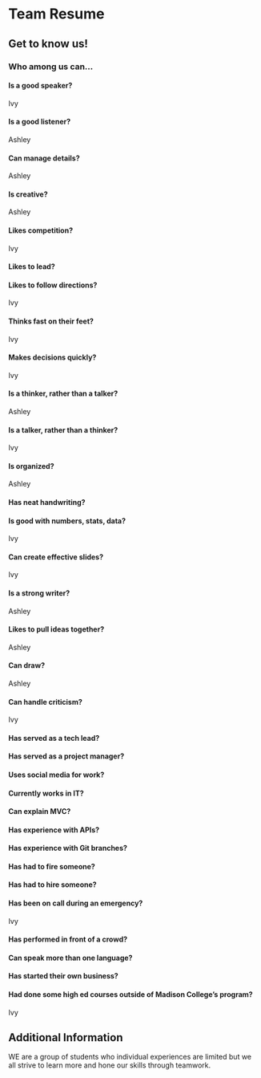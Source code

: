 # Team Resume

## Get to know us!

### Who among us can...

#### Is a good speaker?

Ivy

#### Is a good listener?

Ashley

#### Can manage details?

Ashley

#### Is creative?

Ashley

#### Likes competition?

Ivy

#### Likes to lead?

#### Likes to follow directions?

Ivy

#### Thinks fast on their feet?

Ivy

#### Makes decisions quickly?

Ivy

#### Is a thinker, rather than a talker?

Ashley

#### Is a talker, rather than a thinker?

Ivy

#### Is organized?

Ashley

#### Has neat handwriting?

#### Is good with numbers, stats, data?

Ivy

#### Can create effective slides?

Ivy

#### Is a strong writer?

Ashley

#### Likes to pull ideas together?

Ashley

#### Can draw?

Ashley

#### Can handle criticism?

Ivy

#### Has served as a tech lead?

#### Has served as a project manager?

#### Uses social media for work?

#### Currently works in IT?

#### Can explain MVC?

#### Has experience with APIs?

#### Has experience with Git branches?

#### Has had to fire someone?

#### Has had to hire someone?

#### Has been on call during an emergency?

Ivy

#### Has performed in front of a crowd?

#### Can speak more than one language?

#### Has started their own business?

#### Had done some high ed courses outside of Madison College’s program?

Ivy

## Additional Information

WE are a group of students who individual experiences are limited but we all strive to learn more and hone our skills through teamwork.
